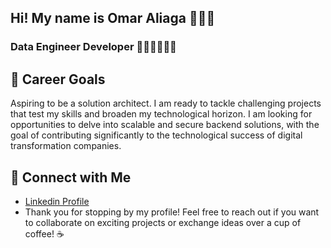 ## Hi! My name is Omar Aliaga 🤖🤖🤖

<!--
**Omarbit26/Omarbit26** is a ✨ _special_ ✨ repository because its `README.md` (this file) appears on your GitHub profile.

Here are some ideas to get you started:

- 🔭 I’m currently working on ...
- 🌱 I’m currently learning ...
- 👯 I’m looking to collaborate on ...
- 🤔 I’m looking for help with ...
- 💬 Ask me about ...
- 📫 How to reach me: ...
- 😄 Pronouns: ...
- ⚡ Fun fact: ...
-->

### Data Engineer Developer 👨‍💻👨‍💻👨‍💻
<!--
I am a passionate Full Stack Developer specializing in backend development. I enjoy solving complex problems. I can be relied upon to help your company achieve its goals by providing sustainable and scalable solutions for Web Development. 

#### 🚀 About Me
Graduated in Mechatronics Engineering with one year of experience in digital transformation in mining industry
passionate about new technology and software development. In addition, I am an enthusiastic and troubleshooting
IT professional with strong skills in NodeJS, ReactJS, Express, Typescript, NestJS. I’m proficient in the English language. I am looking for opportunities to
develop practical skills to contribute to the success of large projects

## 📚 Professional Experience
* Junior Project Manager and Technology Projects Intern: Assist in managing and developing web applications technologies for digital transformation
* Technical support and sales professional intern: Technical support to sales area in electricity and telemetry solutions. Development of IOT platforms using Node Red.

## 🌟 Highlight Projects

* Fast Burguers: FastBurgers is a web platform for selling burgers with real-time order tracking, third-party authentication, PayPal integration, chatbot, admin-user chat, and email order details via Nodemailer. Developed with NestJS and TypeScript, integrated with Cloudinary for files uploading and fortified with bcrypt and JWT for security.
* Movie Management Platform : A website showcasing recent movies, trailers, reviews, and exclusive content can attract movie enthusiasts and industry professionals, effectively promoting new films. Develeped with Javascript, MongoDB, Express and Bootstrap. 
* Restaurant ShiftManager: A web app for managing pizzeria shifts can optimize workflow, allow easy shift changes, and offer features like automatic notifications, payroll integration, and performance monitoring.Developed with React, Express and Typescript. 

## 🛠️ Technical Stack
* Languages: JavaScript, TypeScript, Python, Java
* Backend: Node.js, NestJS, Express.js
* Databases: MongoDB, PostgreSQL
* Misc: JWT, bcrypt, Cloudinary

## 📖 Education
Full Stack Development Bootcamp (Finished)
DevOps course especialization (Ongoing)
Data Estructure course (Ongoing)  
Deep learning (Ongoing)
-->

## 🎯 Career Goals 
Aspiring to be a solution architect. I am ready to tackle challenging projects that test my skills and broaden my technological horizon. I am looking for opportunities to delve into scalable and secure backend solutions, with the goal of contributing significantly to the technological success of digital transformation companies. 

## 🤝 Connect with Me
* [Linkedin Profile](https://www.linkedin.com/in/omar-aliaga-yauri-87a28727a/)
* Thank you for stopping by my profile! Feel free to reach out if you want to collaborate on exciting projects or exchange ideas over a cup of coffee! ☕
